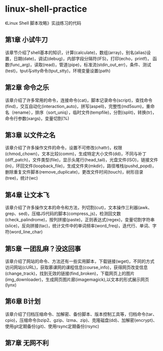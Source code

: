 # linux-shell-practice
《Linux Shell 脚本攻略》实战练习的代码
## 第1章 小试牛刀
该章节介绍了shell基本的知识，计算(calculate)，数组(array)，别名(alias)设置，日期(date)，调试(debug)，内部字段分隔符(IFS)，打印(echo，printf)，
函数(func_arg)，读取(read)，管道(pipe)，标准流(stdin_out_err)，条件、测试(test)，tput与stty命令(tput_stty)，环境变量设置(path)

## 第2章 命令之乐
该章介绍了许多常用的命令，连接命令(cat)，脚本记录命令(script)，查找命令(find)，交互自动化(interaction_auto)，拼写(aspell)，完整性(md5sum)，重命名（rename），排序（sort_uniq），临时文件(tempfile)，分割(split)，转换(tr)，命令行参数(xargs)，变量切割(%)

## 第3章 以文件之名
该章介绍了许多操作文件的命令，设置不可修改(chattr)，权限(chmod_chown)，文本比较(comm)，生成特定大小文件(dd)，不同与补丁(diff_patch)，文件类型(file)，显示头尾行(head_tail)，光盘文件(ISO)，链接文件(ln)，环回文件(loopback_file)，生成文件夹(mkdir)，路径堆栈(pushd_popd)，删除重复文件脚本(remove_duplicate)，更改文件时间(touch)，树形目录(tree)，统计(wc)

## 第4章 让文本飞
该章介绍了许多操作文本的命令和方法，列切割(cut)，文本操作三利器(awk、grep、sed)，压缩JS代码的脚本(compress_js)，检测回文数(check_palindrome)，按列拼接(paste)，正则表达式(regex)，变量切割字符串(slice)，反向拼接(tac)，统计文件中的单词频率(word_freq)，迭代行、单词、字符(word_line_char)

## 第5章 一团乱麻？没这回事
该章介绍了网站的命令、方法还有一些实用脚本，下载链接(wget)，不同的方式访问网站(cURL)，获取慕课网的课程信息(course_info)，获得网页改变信息(change_track)，找到无效的链接(find_broken)，下载网页上的图片(img_downloader)，生成网页图片廊(imagemagick),以文本的形式展示网页(lynx)

## 第6章 B计划
该章介绍了归档压缩命令、加解密、备份脚本、版本控制工具等，归档命令(tar、cpio)，压缩命令(bzip2、gzip、lzma、zip)、克隆磁盘(dd)、加解密(encrypt)、使用git定期备份(git)、使用rsync定期备份(rsync)

## 第7章 无网不利